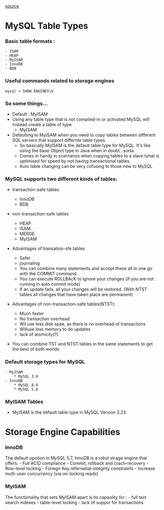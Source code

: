 [source](https://www.sisense.com/blog/beginners-guide-to-mysql-storage-engines/)

# MySQL Table Types 

### Basic table formats :  
	- ISAM 
	- HEAP
	- MyISAM
	- InnoDB
	- BDB


### Useful commands related to storage engines

	mysql > SHOW ENGINES\G


### So some things...
- Default : MyISAM
- Using any table type that is not compiled-in or activated MySQL will instead create a table of type 
	* MyISAM
- Defaulting to MyISAM when you need to copy tables between different SQL servers that support differnte table types 
	* So basically MyISAM is the default table type for MySQL.  It's like using the base Object type in Java when in doubt...sorta
	* Comes in handy in scernarios when copying tables to a slave tyhat is optimised for speed by not having transactional tables. 
	* Auto table changing can be very cofusing to those new to MySQL


### MySQL supports two different kinds of tables: 
- transaction-safe tables
	* InnoDB
	* BDB
- non-transaction-safe tables 
	* HEAP
	* ISAM
	* MERGE
	* MyISAM

- Advantages of transation-sfe tables 
	* Safer
	* journaling 
	* You can combine many statements and accept these all in one go with the COMMIT command.
	* You can execute ROLLBAcK to ignore your changes (if you are not running in auto commit mode)
	* If an update fails, all your changes will be restored. (With NTST tables all changes that have taken place are permanent)


- Advantages of non-transaction-safe tables(NTST):
	* Much faster
	* No transaction overhead
	* Wil use less disk spae, as there is no overhead of transactions
	* Willuse less memory to do updates
	* lack of atomicity(?)

- You can combine TST and NTST tables in the same statements to get the best of both worlds 


### Default storage types for MySQL
	- MyISAM
		* MySQL 3.0
	- InnoDB
		* MySQL 8.0
		* MySQL 5.0  

### MyISAM Tables

- MyISAM is the default table type in MySQL Version 3.23




# Storage Engine Capabilities 

### InnoDB 
The default opotion in MySQL 5.7, InnoDB is a robst strage engine that offers:
	- Full ACID compliance
	- Commit, rollback and crach-recovery
	- Row-level locking 
	- Foriegn Key refernetial-integrity constraints
	- Increase multi-user concurrency (via on-locking reads)




### MyISAM
The functionality that sets MyISAM apart is its capaolity for :
	- full text search indexes 
	- table-level locking 
	- lack of suppor for transactions 













